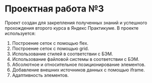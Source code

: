 # Проектная работа №3
Проект создан для закрепления полученных знаний и успешного прохождения второго курса в Яндекс Практикуме.
В проекте используется:
1. Построение сеток с помощью flex.
2. Построение сеток с помощью grid.
3. Использование стилей в соответствии с БЭМ.
4. Использование файловой системы в соответствии с БЭМ.
5. Абсолютное и относительное позиционирование элементов.
6. Добавление внешних источников данных с помощью iframe.
7. Адаптивность элементов.
